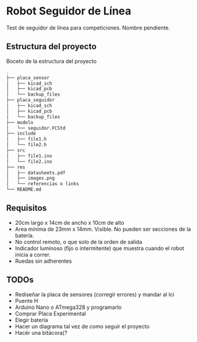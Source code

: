 # Robot Seguidor de Línea

Test de seguidor de línea para competiciones.
Nombre pendiente.

## Estructura del proyecto
Boceto de la estructura del proyecto

```bash
.
├── placa_sensor
│   ├── kicad_sch
│   ├── kicad_pcb
│   └── backup_files
├── placa_seguidor
│   ├── kicad_sch
│   ├── kicad_pcb
│   └── backup_files
├── modelo
│   └── seguidor.FCStd
├── include
│   ├── file1.h
│   └── file2.h
├── src
│   ├── file1.ino
│   └── file2.ino
├── res
│   ├── datasheets.pdf
│   ├── images.png
│   └── referencias o links
└── README.md
```

## Requisitos
 - 20cm largo x 14cm de ancho x 10cm de alto
 - Area mínima de 23mm x 14mm. Visible. No pueden ser secciones de la batería.
 - No control remoto, o que solo de la orden de salida
 - Indicador luminoso (fijo o intermitente) que muestra cuando el robot inicia a correr.
 - Ruedas sin adherentes

## TODOs
 - Rediseñar la placa de sensores (corregir errores) y mandar al lci
 - Puente H
 - Arduino Nano o ATmega328 y programarlo
 - Comprar Placa Experimental
 - Elegir batería
 - Hacer un diagrama tal vez de como seguir el proyecto
 - Hacér una bitácora(?
